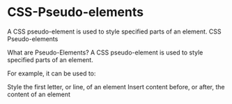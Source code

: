 # CSS-Pseudo-elements
A CSS pseudo-element is used to style specified parts of an element.
CSS Pseudo-elements


What are Pseudo-Elements?
A CSS pseudo-element is used to style specified parts of an element.

For example, it can be used to:

Style the first letter, or line, of an element
Insert content before, or after, the content of an element
